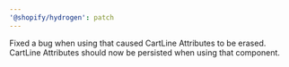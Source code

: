 ```yaml
---
'@shopify/hydrogen': patch
---
```


Fixed a bug when using <CartLineQuantityAdjustButton /> that caused CartLine Attributes to be erased. CartLine Attributes should now be persisted when using that component.
